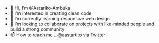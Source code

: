 - 👋 Hi, I’m @Astariko-Ambuka
- 👀 I’m interested in creating clean code
- 🌱 I’m currently learning responsive web design
- 💞️ I’m looking to collaborate on projects with like-minded people and build a strong community
- 📫 How to reach me ...@aastartito via Twitter

<!---
Astariko-Ambuka/Astariko-Ambuka is a ✨ special ✨ repository because its `README.md` (this file) appears on your GitHub profile.
You can click the Preview link to take a look at your changes.
--->
